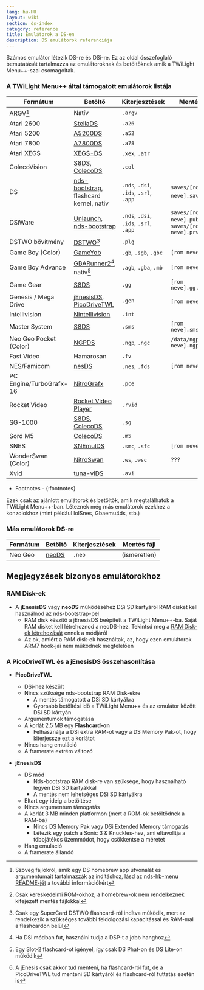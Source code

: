 ```yaml
---
lang: hu-HU
layout: wiki
section: ds-index
category: reference
title: Emulátorok a DS-en
description: DS emulátorok referenciája
---
```


Számos emulátor létezik DS-re és DSi-re. Ez az oldal összefoglaló bemutatását tartalmazza az emulátoroknak és betöltőknek amik a TWiLight Menu++-szal csomagoltak.

### A TWiLight Menu++ által támogatott emulátorok listája

| Formátum                | Betöltő                                         | Kiterjesztések                         | Mentés fájl                                    |
| ----------------------- | ----------------------------------------------- | -------------------------------------- | ---------------------------------------------- |
| ARGV[^1]                | Natív                                           | `.argv`                                |                                                |
| Atari 2600              | [StellaDS][stellads]                            | `.a26`                                 |                                                |
| Atari 5200              | [A5200DS][a5200ds]                              | `.a52`                                 |                                                |
| Atari 7800              | [A7800DS][a7800ds]                              | `.a78`                                 |                                                |
| Atari XEGS              | [XEGS-DS][xegs-ds]                              | `.xex`, `.atr`                         |                                                |
| ColecoVision            | [S8DS][s8ds], [ColecoDS][colecods]              | `.col`                                 |                                                |
| DS                      | [nds-bootstrap][ndsbs], flashcard kernel, natív | `.nds`, `.dsi`, `.ids`, `.srl`, `.app` | `saves/[rom neve].sav`[^2]                     |
| DSiWare                 | [Unlaunch][unlaunch], [nds-bootstrap][ndsbs]    | `.nds`, `.dsi`, `.ids`, `.srl`, `.app` | `saves/[rom neve].pub`, `saves/[rom neve].prv` |
| DSTWO bővítmény         | [DSTWO][dstwo][^3]                              | `.plg`                                 |                                                |
| Game Boy (Color)        | [GameYob][gameyob]                              | `.gb`, `.sgb`, `.gbc`                  | `[rom neve].sav`                               |
| Game Boy Advance        | [GBARunner2][gbarunner2][^4], natív[^5]         | `.agb`, `.gba`, `.mb`                  | `[rom neve].sav`                               |
| Game Gear               | [S8DS][s8ds]                                    | `.gg`                                  | `[rom neve].gg.sav`                            |
| Genesis / Mega Drive    | [jEnesisDS][jenesis], [PicoDriveTWL][pdtwl]     | `.gen`                                 | `[rom neve].srm`[^6]                           |
| Intellivision           | [Nintellivision][nintellivision]                | `.int`                                 |                                                |
| Master System           | [S8DS][s8ds]                                    | `.sms`                                 | `[rom neve].sms.sav`                           |
| Neo Geo Pocket (Color)  | [NGPDS][ngpds]                                  | `.ngp`, `.ngc`                         | `/data/ngpds/[rom neve].ngp.fla`               |
| Fast Video              | Hamarosan                                       | `.fv`                                  |                                                |
| NES/Famicom             | [nesDS][nesds]                                  | `.nes`, `.fds`                         | `[rom neve].sav`                               |
| PC Engine/TurboGrafx-16 | [NitroGrafx][nitrografx]                        | `.pce`                                 |                                                |
| Rocket Video            | [Rocket Video Player][rvidplayer]               | `.rvid`                                |                                                |
| SG-1000                 | [S8DS][s8ds], [ColecoDS][colecods]              | `.sg`                                  |                                                |
| Sord M5                 | [ColecoDS][colecods]                            | `.m5`                                  |                                                |
| SNES                    | [SNEmulDS][snemulds]                            | `.smc`, `.sfc`                         | `[rom neve].srm`                               |
| WonderSwan (Color)      | [NitroSwan][nitroswan]                          | `.ws`, `.wsc`                          | ???                                            |
| Xvid                    | [tuna-viDS][tunavids]                           | `.avi`                                 |                                                |

- Footnotes -
{:footnotes}

Ezek csak az ajánlott emulátorok és betöltők, amik megtalálhatók a TWiLight Menu++-ban. Léteznek még más emulátorok ezekhez a konzolokhoz (mint például lolSnes, Gbaemu4ds, stb.)

### Más emulátorok DS-re

| Formátum | Betöltő        | Kiterjesztések | Mentés fájl  |
| -------- | -------------- | -------------- | ------------ |
| Neo Geo  | [neoDS][neods] | `.neo`         | (ismeretlen) |

## Megjegyzések bizonyos emulátorokhoz
### RAM Disk-ek
- A **jEnesisDS** vagy **neoDS** működéséhez DSi SD kártyáról RAM disket kell használnod az nds-bootstrap-pel
   - RAM disk készítő a jEnesisDS beépített a TWiLight Menu++-ba. Saját RAM disket kell létrehoznod a neoDS-hez. Tekintsd meg a [RAM Disk-ek létrehozását](../twilightmenu/creating-ram-disks) ennek a módjáról
   - Az ok, amiért a RAM disk-ek használtak, az, hogy ezen emulátorok ARM7 hook-jai nem működnek megfelelően

### A PicoDriveTWL és a jEnesisDS összehasonlítása
- **PicoDriveTWL**
   - DSi-hez készült
   - Nincs szüksége nds-bootstrap RAM Disk-ekre
      - A mentés támogatott a DSi SD kártyákra
      - Gyorsabb betöltési idő a TWiLight Menu++ és az emulátor között DSi SD kártyán
   - Argumentumok támogatása
   - A korlát 2.5 MB egy **Flashcard-on**
      - Felhasználja a DSi extra RAM-ot vagy a DS Memory Pak-ot, hogy kiterjessze ezt a korlátot
   - Nincs hang emuláció
   - A framerate extrém változó

- **jEnesisDS**
   - DS mód
      - Nds-bootstrap RAM disk-re van szüksége, hogy használható legyen DSi SD kártyákkal
      - A mentés nem lehetséges DSi SD kártyákra
   - Eltart egy ideig a betöltése
   - Nincs argumentum támogatás
   - A korlát 3 MB minden platformon (mert a ROM-ok betöltődnek a RAM-ba)
      - Nincs DS Memory Pak vagy DSi Extended Memory támogatás
      - Létezik egy patch a Sonic 3 & Knuckles-hez, ami eltávolítja a többjátékos üzemmódot, hogy csökkentse a méretet
   - Hang emuláció
   - A framerate állandó


<!-- Links for tables -->
[^1]: Szöveg fájlokról, amik egy DS homebrew app útvonalát és argumentumait tartalmazzák az indításhoz, lásd az [nds-hb-menu README-jét](https://github.com/devkitPro/nds-hb-menu#passing-arguments) a további információkért
[^2]: Csak kereskedelmi ROM-okhoz, a homebrew-ok nem rendelkeznek kifejezett mentés fájlokkal
[^3]: Csak egy SuperCard DSTWO flashcard-ról indítva működik, mert az rendelkezik a szükséges további feldolgozási kapacitással és RAM-mal a flashcardon belül
[^4]: Ha DSi módban fut, használni tudja a DSP-t a jobb hanghoz
[^5]: Egy Slot-2 flashcard-ot igényel, így csak DS Phat-on és DS Lite-on működik
[^6]: A jEnesis csak akkor tud menteni, ha flashcard-ról fut, de a PicoDriveTWL tud menteni SD kártyáról és flashcard-ról futtatás esetén is

[a5200ds]: https://github.com/wavemotion-dave/A5200DS
[a7800ds]: https://github.com/wavemotion-dave/A7800DS
[colecods]: https://github.com/wavemotion-dave/ColecoDS
[dstwo]: http://eng.supercard.sc
[gameyob]: https://github.com/Drenn1/GameYob
[gbarunner2]: https://github.com/Gericom/GBARunner2
[jenesis]: https://www.gamebrew.org/wiki/JEnesisDS
[ndsbs]: https://github.com/DS-Homebrew/nds-bootstrap
[nesds]: https://github.com/DS-Homebrew/NesDS
[ngpds]: https://github.com/FluBBaOfWard/NGPDS
[nitrografx]: https://www.gamebrew.org/wiki/NitroGrafx
[nitroswan]: https://github.com/FluBBaOfWard/NitroSwan
[pdtwl]: https://github.com/DS-Homebrew/PicoDriveTWL
[rvidplayer]: https://gbatemp.net/threads/539163
[s8ds]: https://github.com/FluBBaOfWard/S8DS
[snemulds]: https://www.gamebrew.org/wiki/SnemulDS_-_Revival
[stellads]: https://github.com/wavemotion-dave/StellaDS
[unlaunch]: https://problemkaputt.de/unlaunch.htm
[xegs-ds]: https://github.com/wavemotion-dave/XEGS-DS
[neods]: https://www.gamebrew.org/wiki/NeoDS
[nintellivision]: https://github.com/wavemotion-dave/NINTV-DS
[tunavids]: https://github.com/chishm/tuna-vids
